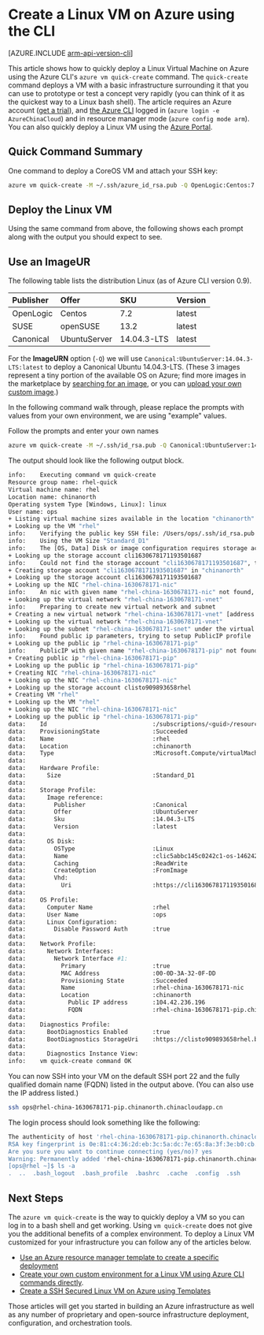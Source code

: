 
<properties
   pageTitle="Create a Linux VM on Azure using the CLI | Azure"
   description="Create a Linux VM on Azure using the CLI."
   services="virtual-machines-linux"
   documentationCenter=""
   authors="vlivech"
   manager="timlt"
   editor=""/>

<tags
	ms.service="virtual-machines-linux"
	ms.date="05/03/2016"
	wacn.date=""/>


# Create a Linux VM on Azure using the CLI

[AZURE.INCLUDE [arm-api-version-cli](../includes/arm-api-version-cli.md)]

This article shows how to quickly deploy a Linux Virtual Machine on Azure using the Azure CLI's `azure vm quick-create` command. The `quick-create` command deploys a VM with a basic infrastructure surrounding it that you can use to prototype or test a concept very rapidly (you can think of it as the quickest way to a Linux bash shell).  The article requires an Azure account ([get a trial](/pricing/1rmb-trial/)), and [the Azure CLI](/documentation/articles/xplat-cli-install/) logged in (`azure login -e AzureChinaCloud`) and in resource manager mode (`azure config mode arm`).  You can also quickly deploy a Linux VM using the [Azure Portal](/documentation/articles/virtual-machines-linux-quick-create-portal/).

## Quick Command Summary

One command to deploy a CoreOS VM and attach your SSH key:

```bash
azure vm quick-create -M ~/.ssh/azure_id_rsa.pub -Q OpenLogic:Centos:7.2:latest
```

## Deploy the Linux VM

Using the same command from above, the following shows each prompt along with the output you should expect to see.  

## Use an ImageUR

The following table lists the distribution Linux (as of Azure CLI version 0.9).

| Publisher | Offer        | SKU         | Version |
|:----------|:-------------|:------------|:--------|
| OpenLogic | Centos       | 7.2         | latest  |
| SUSE      | openSUSE     | 13.2        | latest  |
| Canonical | UbuntuServer | 14.04.3-LTS | latest  |



For the **ImageURN** option (`-Q`) we will use  `Canonical:UbuntuServer:14.04.3-LTS:latest` to deploy a Canonical Ubuntu 14.04.3-LTS. (These 3 images represent a tiny portion of the available OS on Azure; find more images in the marketplace by [searching for an image](/documentation/articles/virtual-machines-linux-cli-ps-findimage/), or you can [upload your own custom image](/documentation/articles/virtual-machines-linux-create-upload-generic/).)

In the following command walk through, please replace the prompts with values from your own environment, we are using "example" values.  

Follow the prompts and enter your own names

```bash
azure vm quick-create -M ~/.ssh/id_rsa.pub -Q Canonical:UbuntuServer:14.04.3-LTS:latest
```

The output should look like the following output block.

```bash
info:    Executing command vm quick-create
Resource group name: rhel-quick
Virtual machine name: rhel
Location name: chinanorth
Operating system Type [Windows, Linux]: linux
User name: ops
+ Listing virtual machine sizes available in the location "chinanorth"
+ Looking up the VM "rhel"
info:    Verifying the public key SSH file: /Users/ops/.ssh/id_rsa.pub
info:    Using the VM Size "Standard_D1"
info:    The [OS, Data] Disk or image configuration requires storage account
+ Looking up the storage account cli1630678171193501687
info:    Could not find the storage account "cli1630678171193501687", trying to create new one
+ Creating storage account "cli1630678171193501687" in "chinanorth"
+ Looking up the storage account cli1630678171193501687
+ Looking up the NIC "rhel-china-1630678171-nic"
info:    An nic with given name "rhel-china-1630678171-nic" not found, creating a new one
+ Looking up the virtual network "rhel-china-1630678171-vnet"
info:    Preparing to create new virtual network and subnet
+ Creating a new virtual network "rhel-china-1630678171-vnet" [address prefix: "10.0.0.0/16"] with subnet "rhel-china-1630678171-snet" [address prefix: "10.0.1.0/24"]
+ Looking up the virtual network "rhel-china-1630678171-vnet"
+ Looking up the subnet "rhel-china-1630678171-snet" under the virtual network "rhel-china-1630678171-vnet"
info:    Found public ip parameters, trying to setup PublicIP profile
+ Looking up the public ip "rhel-china-1630678171-pip"
info:    PublicIP with given name "rhel-china-1630678171-pip" not found, creating a new one
+ Creating public ip "rhel-china-1630678171-pip"
+ Looking up the public ip "rhel-china-1630678171-pip"
+ Creating NIC "rhel-china-1630678171-nic"
+ Looking up the NIC "rhel-china-1630678171-nic"
+ Looking up the storage account clisto909893658rhel
+ Creating VM "rhel"
+ Looking up the VM "rhel"
+ Looking up the NIC "rhel-china-1630678171-nic"
+ Looking up the public ip "rhel-china-1630678171-pip"
data:    Id                              :/subscriptions/<guid>/resourceGroups/rhel-quick/providers/Microsoft.Compute/virtualMachines/rhel
data:    ProvisioningState               :Succeeded
data:    Name                            :rhel
data:    Location                        :chinanorth
data:    Type                            :Microsoft.Compute/virtualMachines
data:
data:    Hardware Profile:
data:      Size                          :Standard_D1
data:
data:    Storage Profile:
data:      Image reference:
data:        Publisher                   :Canonical
data:        Offer                       :UbuntuServer
data:        Sku                         :14.04.3-LTS
data:        Version                     :latest
data:
data:      OS Disk:
data:        OSType                      :Linux
data:        Name                        :clic5abbc145c0242c1-os-1462425492101
data:        Caching                     :ReadWrite
data:        CreateOption                :FromImage
data:        Vhd:
data:          Uri                       :https://cli1630678171193501687.blob.core.chinacloudapi.cn/vhds/clic5abbc145c0242c1-os-1462425492101.vhd
data:
data:    OS Profile:
data:      Computer Name                 :rhel
data:      User Name                     :ops
data:      Linux Configuration:
data:        Disable Password Auth       :true
data:
data:    Network Profile:
data:      Network Interfaces:
data:        Network Interface #1:
data:          Primary                   :true
data:          MAC Address               :00-0D-3A-32-0F-DD
data:          Provisioning State        :Succeeded
data:          Name                      :rhel-china-1630678171-nic
data:          Location                  :chinanorth
data:            Public IP address       :104.42.236.196
data:            FQDN                    :rhel-china-1630678171-pip.chinanorth.chinacloudapp.cn
data:
data:    Diagnostics Profile:
data:      BootDiagnostics Enabled       :true
data:      BootDiagnostics StorageUri    :https://clisto909893658rhel.blob.core.chinacloudapi.cn/
data:
data:      Diagnostics Instance View:
info:    vm quick-create command OK
```

You can now SSH into your VM on the default SSH port 22 and the fully qualified domain name (FQDN) listed in the output above. (You can also use the IP address listed.)

```bash
ssh ops@rhel-china-1630678171-pip.chinanorth.chinacloudapp.cn
```
The login process should look something like the following:

```bash
The authenticity of host 'rhel-china-1630678171-pip.chinanorth.chinacloudapp.cn (104.42.236.196)' can't be established.
RSA key fingerprint is 0e:81:c4:36:2d:eb:3c:5a:dc:7e:65:8a:3f:3e:b0:cb.
Are you sure you want to continue connecting (yes/no)? yes
Warning: Permanently added 'rhel-china-1630678171-pip.chinanorth.chinacloudapp.cn,104.42.236.196' (RSA) to the list of known hosts.
[ops@rhel ~]$ ls -a
.  ..  .bash_logout  .bash_profile  .bashrc  .cache  .config  .ssh
```

## Next Steps

The `azure vm quick-create` is the way to quickly deploy a VM so you can log in  to a bash shell and get working. Using `vm quick-create` does not give you the additional benefits of a complex environment.  To deploy a Linux VM customized for your infrastructure you can follow any of the articles below.

- [Use an Azure resource manager template to create a specific deployment](/documentation/articles/virtual-machines-linux-cli-deploy-templates/)
- [Create your own custom environment for a Linux VM using Azure CLI commands directly](/documentation/articles/virtual-machines-linux-create-cli-complete/).
- [Create a SSH Secured Linux VM on Azure using Templates](/documentation/articles/virtual-machines-linux-create-ssh-secured-vm-from-template/)

Those articles will get you started in building an Azure infrastructure as well as any number of proprietary and open-source infrastructure deployment, configuration, and orchestration tools.
